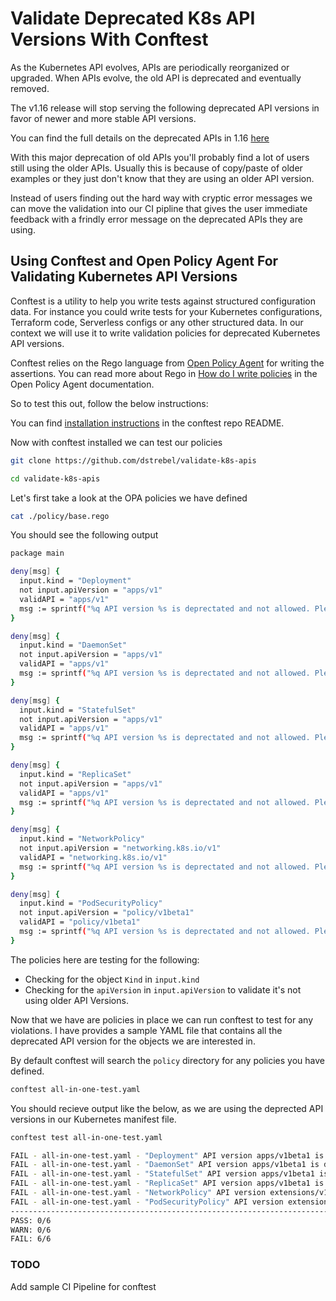 # Validate Deprecated K8s API Versions With Conftest

As the Kubernetes API evolves, APIs are periodically reorganized or upgraded. When APIs evolve, the old API is deprecated and eventually removed.

The v1.16 release will stop serving the following deprecated API versions in favor of newer and more stable API versions.

You can find the full details on the deprecated APIs in 1.16 [here](https://kubernetes.io/blog/2019/07/18/api-deprecations-in-1-16/)

With this major deprecation of old APIs you'll probably find a lot of users still using the older APIs. Usually this is because of copy/paste of older examples or they just don't know that they are using an older API version.

Instead of users finding out the hard way with cryptic error messages we can move the validation into our CI pipline that gives the user immediate feedback with a frindly error message on the deprecated APIs they are using.

## Using Conftest and Open Policy Agent For Validating Kubernetes API Versions

Conftest is a utility to help you write tests against structured configuration data. For instance you could write tests for your Kubernetes configurations, Terraform code, Serverless configs or any other structured data. In our context we will use it to write validation policies for deprecated Kubernetes API versions.

Conftest relies on the Rego language from [Open Policy Agent](https://www.openpolicyagent.org/) for writing the assertions. You can read more about Rego in [How do I write policies](https://www.openpolicyagent.org/docs/how-do-i-write-policies.html) in the Open Policy Agent documentation.

So to test this out, follow the below instructions:

You can find [installation instructions](https://github.com/instrumenta/conftest#installation) in the conftest repo README.

Now with conftest installed we can test our policies

```bash
git clone https://github.com/dstrebel/validate-k8s-apis
```

```bash
cd validate-k8s-apis
```

Let's first take a look at the OPA policies we have defined

```bash
cat ./policy/base.rego
```

You should see the following output

```bash
package main

deny[msg] {
  input.kind = "Deployment"
  not input.apiVersion = "apps/v1"
  validAPI = "apps/v1"
  msg := sprintf("%q API version %s is deprectated and not allowed. Please use %v apiVersion", [input.kind, input.apiVersion, validAPI])
}

deny[msg] {
  input.kind = "DaemonSet"
  not input.apiVersion = "apps/v1"
  validAPI = "apps/v1"
  msg := sprintf("%q API version %s is deprectated and not allowed. Please use %v apiVersion", [input.kind, input.apiVersion, validAPI])
}

deny[msg] {
  input.kind = "StatefulSet"
  not input.apiVersion = "apps/v1"
  validAPI = "apps/v1"
  msg := sprintf("%q API version %s is deprectated and not allowed. Please use %v apiVersion", [input.kind, input.apiVersion, validAPI])
}

deny[msg] {
  input.kind = "ReplicaSet"
  not input.apiVersion = "apps/v1"
  validAPI = "apps/v1"
  msg := sprintf("%q API version %s is deprectated and not allowed. Please use %v apiVersion", [input.kind, input.apiVersion, validAPI])
}

deny[msg] {
  input.kind = "NetworkPolicy"
  not input.apiVersion = "networking.k8s.io/v1"
  validAPI = "networking.k8s.io/v1"
  msg := sprintf("%q API version %s is deprectated and not allowed. Please use %v apiVersion", [input.kind, input.apiVersion, validAPI])
}

deny[msg] {
  input.kind = "PodSecurityPolicy"
  not input.apiVersion = "policy/v1beta1"
  validAPI = "policy/v1beta1"
  msg := sprintf("%q API version %s is deprectated and not allowed. Please use %v apiVersion", [input.kind, input.apiVersion, validAPI])
}
```

The policies here are testing for the following:

- Checking for the object `Kind` in `input.kind`
- Checking for the `apiVersion` in `input.apiVersion` to validate it's not using older API Versions.

Now that we have are policies in place we can run conftest to test for any violations. I have provides a sample YAML file that contains all the deprecated API version for the objects we are interested in.

By default conftest will search the `policy` directory for any policies you have defined.

```bash
conftest all-in-one-test.yaml
```

You should recieve output like the below, as we are using the deprected API versions in our Kubernetes manifest file.

```bash
conftest test all-in-one-test.yaml

FAIL - all-in-one-test.yaml - "Deployment" API version apps/v1beta1 is deprectated and not allowed. Please use apps/v1 apiVersion
FAIL - all-in-one-test.yaml - "DaemonSet" API version apps/v1beta1 is deprectated and not allowed. Please use apps/v1 apiVersion
FAIL - all-in-one-test.yaml - "StatefulSet" API version apps/v1beta1 is deprectated and not allowed. Please use apps/v1 apiVersion
FAIL - all-in-one-test.yaml - "ReplicaSet" API version apps/v1beta1 is deprectated and not allowed. Please use apps/v1 apiVersion
FAIL - all-in-one-test.yaml - "NetworkPolicy" API version extensions/v1beta1 is deprectated and not allowed. Please use networking.k8s.io/v1 apiVersion
FAIL - all-in-one-test.yaml - "PodSecurityPolicy" API version extensions/v1beta1 is deprectated and not allowed. Please use policy/v1beta1 apiVersion
--------------------------------------------------------------------------------
PASS: 0/6
WARN: 0/6
FAIL: 6/6
```



### TODO
Add sample CI Pipeline for conftest